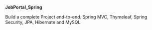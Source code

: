 **JobPortal_Spring**

Build a complete Project end-to-end. Spring MVC, Thymeleaf, Spring Security, JPA, Hibernate and MySQL
